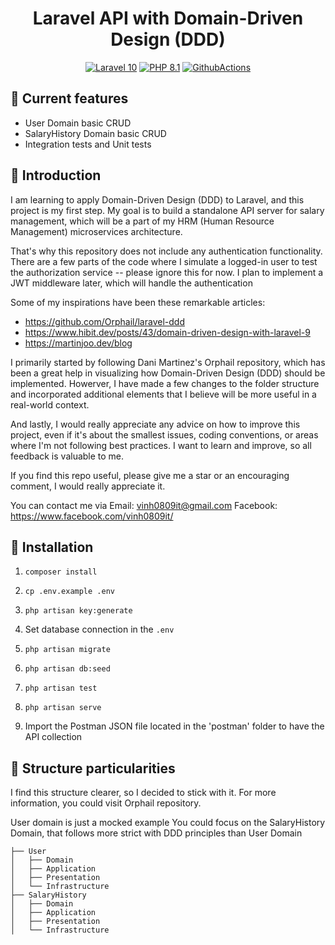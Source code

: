 <h1 align="center">
  Laravel API with Domain-Driven Design (DDD)
</h1>

<p align="center">
    <a href="https://laravel.com/"><img src="https://img.shields.io/badge/Laravel-10-FF2D20.svg?style=flat&logo=laravel" alt="Laravel 10"/></a>
    <a href="https://www.php.net/"><img src="https://img.shields.io/badge/PHP-8.1-777BB4.svg?style=flat&logo=php" alt="PHP 8.1"/></a>
    <a href="https://github.com/orphail/laravel-ddd/actions"><img src="https://github.com/orphail/laravel-ddd/actions/workflows/laravel-tests.yml/badge.svg" alt="GithubActions"/></a>
</p>

## 🚀 Current features
- User Domain basic CRUD
- SalaryHistory Domain basic CRUD
- Integration tests and Unit tests

## 📘 Introduction
I am learning to apply Domain-Driven Design (DDD) to Laravel, and this project is my first step. My goal is to build a standalone API server for salary management, which will be a part of my HRM (Human Resource Management) microservices architecture.

That's why this repository does not include any authentication functionality. There are a few parts of the code where I simulate a logged-in user to test the authorization service -- please ignore this for now. I plan to implement a JWT middleware later, which will handle the authentication

Some of my inspirations have been these remarkable articles:
- https://github.com/Orphail/laravel-ddd
- https://www.hibit.dev/posts/43/domain-driven-design-with-laravel-9
- https://martinjoo.dev/blog

I primarily started by following Dani Martinez's Orphail repository, which has been a great help in visualizing how Domain-Driven Design (DDD) should be implemented.
Howerver, I have made a few changes to the folder structure and incorporated additional elements that I believe will be more useful in a real-world context.

And lastly, I would really appreciate any advice on how to improve this project, even if it's about the smallest issues, coding conventions, or areas where I'm not following best practices. I want to learn and improve, so all feedback is valuable to me.

If you find this repo useful, please give me a star or an encouraging comment, I would really appreciate it.

You can contact me via 
Email: vinh0809it@gmail.com
Facebook: https://www.facebook.com/vinh0809it/

## 📗 Installation
1. ```composer install```
2. ```cp .env.example .env```
3. ```php artisan key:generate```
4. Set database connection in the ```.env```
5. ```php artisan migrate```
6. ```php artisan db:seed```
7. ```php artisan test```
8. ```php artisan serve```

9. Import the Postman JSON file located in the 'postman' folder to have the API collection

## 📁 Structure particularities

I find this structure clearer, so I decided to stick with it.
For more information, you could visit Orphail repository.

User domain is just a mocked example
You could focus on the SalaryHistory Domain, that follows more strict with DDD principles than User Domain

```
├── User
│   ├── Domain
│   ├── Application
│   ├── Presentation
│   └── Infrastructure
├── SalaryHistory
│   ├── Domain
│   ├── Application
│   ├── Presentation
│   └── Infrastructure
```

